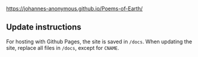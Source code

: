 https://johannes-anonymous.github.io/Poems-of-Earth/

## Update instructions
For hosting with Github Pages, the site is saved in `/docs`. When updating the site, replace all files in `/docs`, except for `CNAME`.
